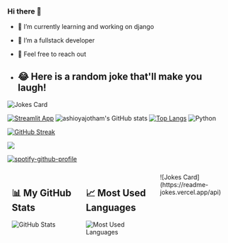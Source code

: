 ### Hi there 👋



- 🔭 I’m currently learning and  working on django
- 🤔 I’m a fullstack developer
- 💬 Feel free to reach out

- ## 😂 Here is a random joke that'll make you laugh!
![Jokes Card](https://readme-jokes.vercel.app/api)




[![Streamlit App](https://static.streamlit.io/badges/streamlit_badge_black_white.svg)](https://ashioyajotham-quant-goldman-sachs-forecastingapp-yxn34x.streamlit.app/)
![ashioyajotham's GitHub stats](https://github-readme-stats.vercel.app/api?username=kibeert&show_icons=true&theme=tokyonight)
[![Top Langs](https://github-readme-stats.vercel.app/api/top-langs/?username=kibeert&layout=compact&theme=tokyonight)](https://github.com/ashioyajotham/github-readme-stats)
![Python](https://img.shields.io/badge/python-3670A0?style=for-the-badge&logo=python&logoColor=ffdd54)

[![GitHub Streak](https://github-readme-streak-stats.herokuapp.com/?user=kibeert&theme=tokyonight)](https://git.io/streak-stats)

![](https://komarev.com/ghpvc/?username=kibeert&color=green&hidden=True&style=flat-square&label=PROFILE+VIEWS)

[![spotify-github-profile](https://spotify-github-profile.vercel.app/api/view?uid=31g3sm6aj44xd2liug5ouxpm2i54&cover_image=true&theme=default&show_offline=false&background_color=121212&interchange=false)](https://github.com/kittinan/spotify-github-profile)
<div style="display: flex;">

  <div style="flex: 50%; padding: 10px;">
    <h2>📊 My GitHub Stats</h2>
    <img src="https://github-readme-stats.vercel.app/api?username=kibeert&show_icons=true" alt="GitHub Stats" />
  </div>

  <div style="flex: 50%; padding: 10px;">
    <h2>📈 Most Used Languages</h2>
    <img src="https://github-readme-stats.vercel.app/api/top-langs/?username=kibeert&theme=blue-green" alt="Most Used Languages" />
  </div>
<div style="flex: 50%; padding: 10px;">
  ![Jokes Card](https://readme-jokes.vercel.app/api)
</div>
</div>
